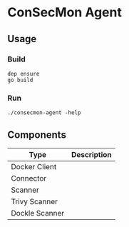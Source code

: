 # ConSecMon Agent

## Usage

### Build

```
dep ensure
go build
```

### Run

```
./consecmon-agent -help
```

## Components

| Type           | Description |
| -------------- | ----------- |
| Docker Client  |             |
| Connector      |             |
| Scanner        |             |
| Trivy Scanner  |             |
| Dockle Scanner |             |
